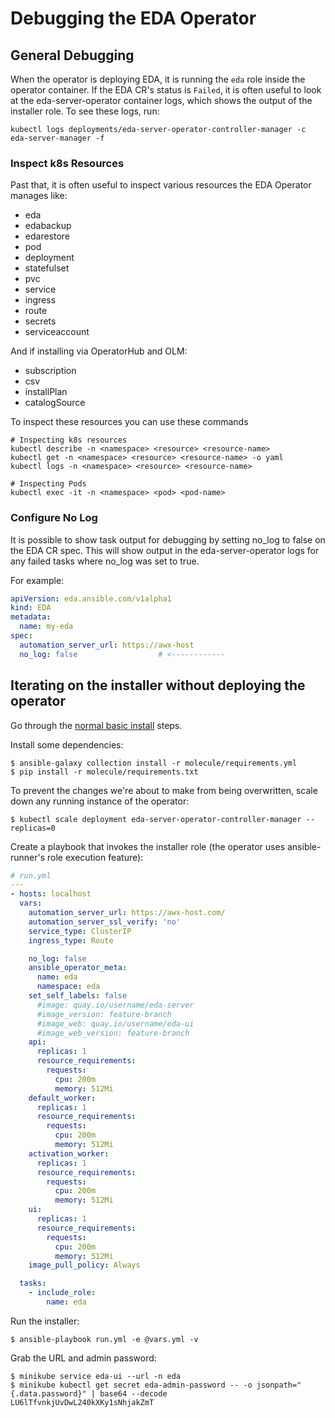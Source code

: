 # Debugging the EDA Operator

## General Debugging

When the operator is deploying EDA, it is running the `eda` role inside the operator container. If the EDA CR's status is `Failed`, it is often useful to look at the eda-server-operator container logs, which shows the output of the installer role. To see these logs, run:

```
kubectl logs deployments/eda-server-operator-controller-manager -c eda-server-manager -f
```

### Inspect k8s Resources

Past that, it is often useful to inspect various resources the EDA Operator manages like:
* eda
* edabackup
* edarestore
* pod
* deployment
* statefulset
* pvc
* service
* ingress
* route
* secrets
* serviceaccount

And if installing via OperatorHub and OLM:
* subscription
* csv
* installPlan
* catalogSource

To inspect these resources you can use these commands

```
# Inspecting k8s resources
kubectl describe -n <namespace> <resource> <resource-name>
kubectl get -n <namespace> <resource> <resource-name> -o yaml
kubectl logs -n <namespace> <resource> <resource-name>

# Inspecting Pods
kubectl exec -it -n <namespace> <pod> <pod-name>
```


### Configure No Log

It is possible to show task output for debugging by setting no_log to false on the EDA CR spec.
This will show output in the eda-server-operator logs for any failed tasks where no_log was set to true.

For example:

```yaml
apiVersion: eda.ansible.com/v1alpha1
kind: EDA
metadata:
  name: my-eda
spec:
  automation_server_url: https://awx-host
  no_log: false                  # <------------
```

## Iterating on the installer without deploying the operator

Go through the [normal basic install](https://github.com/ansible/eda-server-operator/blob/devel/README.md#install-the-eda-server-operator) steps.

Install some dependencies:

```
$ ansible-galaxy collection install -r molecule/requirements.yml
$ pip install -r molecule/requirements.txt
```

To prevent the changes we're about to make from being overwritten, scale down any running instance of the operator:

```
$ kubectl scale deployment eda-server-operator-controller-manager --replicas=0
```

Create a playbook that invokes the installer role (the operator uses ansible-runner's role execution feature):

```yaml
# run.yml
---
- hosts: localhost
  vars:
    automation_server_url: https://awx-host.com/
    automation_server_ssl_verify: 'no'
    service_type: ClusterIP
    ingress_type: Route

    no_log: false
    ansible_operator_meta:
      name: eda
      namespace: eda
    set_self_labels: false
      #image: quay.io/username/eda-server
      #image_version: feature-branch
      #image_web: quay.io/username/eda-ui
      #image_web_version: feature-branch
    api:
      replicas: 1
      resource_requirements:
        requests:
          cpu: 200m
          memory: 512Mi
    default_worker:
      replicas: 1
      resource_requirements:
        requests:
          cpu: 200m
          memory: 512Mi
    activation_worker:
      replicas: 1
      resource_requirements:
        requests:
          cpu: 200m
          memory: 512Mi
    ui:
      replicas: 1
      resource_requirements:
        requests:
          cpu: 200m
          memory: 512Mi
    image_pull_policy: Always

  tasks:
    - include_role:
        name: eda
```


Run the installer:

```
$ ansible-playbook run.yml -e @vars.yml -v
```

Grab the URL and admin password:

```
$ minikube service eda-ui --url -n eda
$ minikube kubectl get secret eda-admin-password -- -o jsonpath="{.data.password}" | base64 --decode
LU6lTfvnkjUvDwL240kXKy1sNhjakZmT
```
